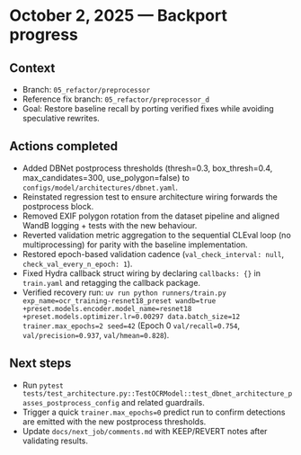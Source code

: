 # October 2, 2025 — Backport progress

## Context
- Branch: `05_refactor/preprocessor`
- Reference fix branch: `05_refactor/preprocessor_d`
- Goal: Restore baseline recall by porting verified fixes while avoiding speculative rewrites.

## Actions completed
- Added DBNet postprocess thresholds (thresh=0.3, box_thresh=0.4, max_candidates=300, use_polygon=false) to `configs/model/architectures/dbnet.yaml`.
- Reinstated regression test to ensure architecture wiring forwards the postprocess block.
- Removed EXIF polygon rotation from the dataset pipeline and aligned WandB logging + tests with the new behaviour.
- Reverted validation metric aggregation to the sequential CLEval loop (no multiprocessing) for parity with the baseline implementation.
- Restored epoch-based validation cadence (`val_check_interval: null`, `check_val_every_n_epoch: 1`).
- Fixed Hydra callback struct wiring by declaring `callbacks: {}` in `train.yaml` and retagging the callback package.
- Verified recovery run: `uv run python runners/train.py exp_name=ocr_training-resnet18_preset wandb=true +preset.models.encoder.model_name=resnet18 +preset.models.optimizer.lr=0.00297 data.batch_size=12 trainer.max_epochs=2 seed=42` (Epoch 0 `val/recall=0.754`, `val/precision=0.937`, `val/hmean=0.828`).

## Next steps
- Run `pytest tests/test_architecture.py::TestOCRModel::test_dbnet_architecture_passes_postprocess_config` and related guardrails.
- Trigger a quick `trainer.max_epochs=0` predict run to confirm detections are emitted with the new postprocess thresholds.
- Update `docs/next_job/comments.md` with KEEP/REVERT notes after validating results.
